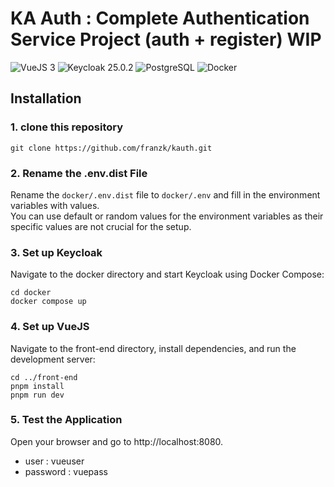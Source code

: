 # KA Auth : Complete Authentication Service Project (auth + register) WIP

![VueJS 3](https://img.shields.io/badge/Vue.js%203-35495E?style=for-the-badge&logo=vuedotjs&logoColor=4FC08D&style=flat-square)
![Keycloak 25.0.2](https://img.shields.io/badge/keycloak%2025.0.2-4169e1?style=for-the-badge&logo=keycloak&logoColor=white&style=flat-square)
![PostgreSQL](https://img.shields.io/badge/postgresql-4169e1?style=for-the-badge&logo=postgresql&logoColor=white&style=flat-square)
![Docker](https://img.shields.io/badge/-DOCKER-2496ed?style=for-the-badge&logo=docker&logoColor=white&style=flat-square)

## Installation

### 1. clone this repository

```console
git clone https://github.com/franzk/kauth.git
```

### 2. Rename the .env.dist File

Rename the `docker/.env.dist` file to `docker/.env` and fill in the environment variables with values.  
You can use default or random values for the environment variables as their specific values are not crucial for the setup.

### 3. Set up Keycloak

Navigate to the docker directory and start Keycloak using Docker Compose:

```console
cd docker
docker compose up
```

### 4. Set up VueJS

Navigate to the front-end directory, install dependencies, and run the development server:

```console
cd ../front-end
pnpm install
pnpm run dev
```

### 5. Test the Application

Open your browser and go to http://localhost:8080.

- user : vueuser
- password : vuepass
